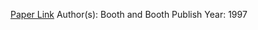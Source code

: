 
[Paper Link](https://ideas.repec.org/a/fip/fedfer/y1997p32-42n2.html)
Author(s): Booth and Booth
Publish Year: 1997